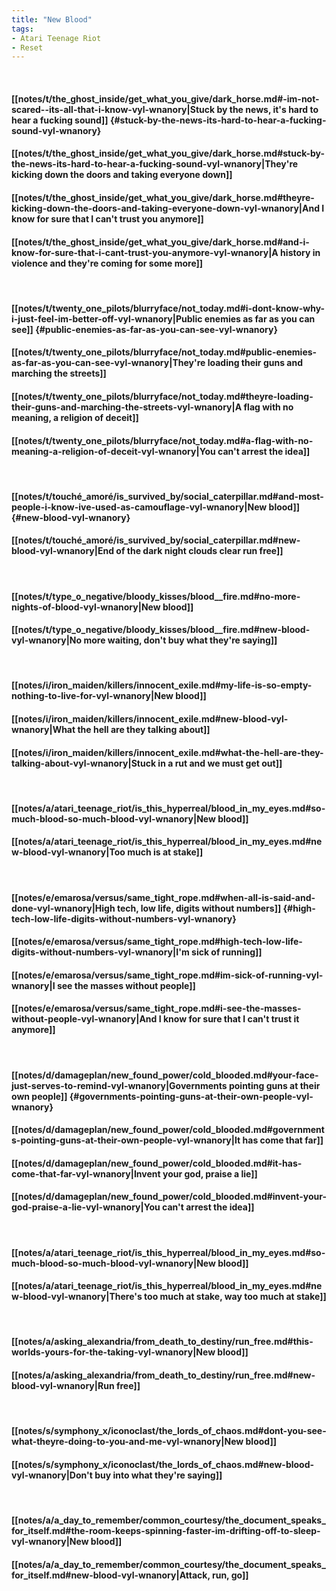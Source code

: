 ```yaml
---
title: "New Blood"
tags:
- Atari Teenage Riot
- Reset
---
```

&nbsp;
#### [[notes/t/the_ghost_inside/get_what_you_give/dark_horse.md#-im-not-scared--its-all-that-i-know-vyl-wnanory|Stuck by the news, it's hard to hear a fucking sound]] {#stuck-by-the-news-its-hard-to-hear-a-fucking-sound-vyl-wnanory}
#### [[notes/t/the_ghost_inside/get_what_you_give/dark_horse.md#stuck-by-the-news-its-hard-to-hear-a-fucking-sound-vyl-wnanory|They're kicking down the doors and taking everyone down]]
#### [[notes/t/the_ghost_inside/get_what_you_give/dark_horse.md#theyre-kicking-down-the-doors-and-taking-everyone-down-vyl-wnanory|And I know for sure that I can't trust you anymore]]
#### [[notes/t/the_ghost_inside/get_what_you_give/dark_horse.md#and-i-know-for-sure-that-i-cant-trust-you-anymore-vyl-wnanory|A history in violence and they're coming for some more]]
&nbsp;
#### [[notes/t/twenty_one_pilots/blurryface/not_today.md#i-dont-know-why-i-just-feel-im-better-off-vyl-wnanory|Public enemies as far as you can see]] {#public-enemies-as-far-as-you-can-see-vyl-wnanory}
#### [[notes/t/twenty_one_pilots/blurryface/not_today.md#public-enemies-as-far-as-you-can-see-vyl-wnanory|They're loading their guns and marching the streets]]
#### [[notes/t/twenty_one_pilots/blurryface/not_today.md#theyre-loading-their-guns-and-marching-the-streets-vyl-wnanory|A flag with no meaning, a religion of deceit]]
#### [[notes/t/twenty_one_pilots/blurryface/not_today.md#a-flag-with-no-meaning-a-religion-of-deceit-vyl-wnanory|You can't arrest the idea]]
&nbsp;
#### [[notes/t/touché_amoré/is_survived_by/social_caterpillar.md#and-most-people-i-know-ive-used-as-camouflage-vyl-wnanory|New blood]] {#new-blood-vyl-wnanory}
#### [[notes/t/touché_amoré/is_survived_by/social_caterpillar.md#new-blood-vyl-wnanory|End of the dark night clouds clear run free]]
&nbsp;
#### [[notes/t/type_o_negative/bloody_kisses/blood__fire.md#no-more-nights-of-blood-vyl-wnanory|New blood]]
#### [[notes/t/type_o_negative/bloody_kisses/blood__fire.md#new-blood-vyl-wnanory|No more waiting, don't buy what they're saying]]
&nbsp;
#### [[notes/i/iron_maiden/killers/innocent_exile.md#my-life-is-so-empty-nothing-to-live-for-vyl-wnanory|New blood]]
#### [[notes/i/iron_maiden/killers/innocent_exile.md#new-blood-vyl-wnanory|What the hell are they talking about]]
#### [[notes/i/iron_maiden/killers/innocent_exile.md#what-the-hell-are-they-talking-about-vyl-wnanory|Stuck in a rut and we must get out]]
&nbsp;
#### [[notes/a/atari_teenage_riot/is_this_hyperreal/blood_in_my_eyes.md#so-much-blood-so-much-blood-vyl-wnanory|New blood]]
#### [[notes/a/atari_teenage_riot/is_this_hyperreal/blood_in_my_eyes.md#new-blood-vyl-wnanory|Too much is at stake]]
&nbsp;
#### [[notes/e/emarosa/versus/same_tight_rope.md#when-all-is-said-and-done-vyl-wnanory|High tech, low life, digits without numbers]] {#high-tech-low-life-digits-without-numbers-vyl-wnanory}
#### [[notes/e/emarosa/versus/same_tight_rope.md#high-tech-low-life-digits-without-numbers-vyl-wnanory|I'm sick of running]]
#### [[notes/e/emarosa/versus/same_tight_rope.md#im-sick-of-running-vyl-wnanory|I see the masses without people]]
#### [[notes/e/emarosa/versus/same_tight_rope.md#i-see-the-masses-without-people-vyl-wnanory|And I know for sure that I can't trust it anymore]]
&nbsp;
#### [[notes/d/damageplan/new_found_power/cold_blooded.md#your-face-just-serves-to-remind-vyl-wnanory|Governments pointing guns at their own people]] {#governments-pointing-guns-at-their-own-people-vyl-wnanory}
#### [[notes/d/damageplan/new_found_power/cold_blooded.md#governments-pointing-guns-at-their-own-people-vyl-wnanory|It has come that far]]
#### [[notes/d/damageplan/new_found_power/cold_blooded.md#it-has-come-that-far-vyl-wnanory|Invent your god, praise a lie]]
#### [[notes/d/damageplan/new_found_power/cold_blooded.md#invent-your-god-praise-a-lie-vyl-wnanory|You can't arrest the idea]]
&nbsp;
#### [[notes/a/atari_teenage_riot/is_this_hyperreal/blood_in_my_eyes.md#so-much-blood-so-much-blood-vyl-wnanory|New blood]]
#### [[notes/a/atari_teenage_riot/is_this_hyperreal/blood_in_my_eyes.md#new-blood-vyl-wnanory|There's too much at stake, way too much at stake]]
&nbsp;
#### [[notes/a/asking_alexandria/from_death_to_destiny/run_free.md#this-worlds-yours-for-the-taking-vyl-wnanory|New blood]]
#### [[notes/a/asking_alexandria/from_death_to_destiny/run_free.md#new-blood-vyl-wnanory|Run free]]
&nbsp;
#### [[notes/s/symphony_x/iconoclast/the_lords_of_chaos.md#dont-you-see-what-theyre-doing-to-you-and-me-vyl-wnanory|New blood]]
#### [[notes/s/symphony_x/iconoclast/the_lords_of_chaos.md#new-blood-vyl-wnanory|Don't buy into what they're saying]]
&nbsp;
#### [[notes/a/a_day_to_remember/common_courtesy/the_document_speaks_for_itself.md#the-room-keeps-spinning-faster-im-drifting-off-to-sleep-vyl-wnanory|New blood]]
#### [[notes/a/a_day_to_remember/common_courtesy/the_document_speaks_for_itself.md#new-blood-vyl-wnanory|Attack, run, go]]

